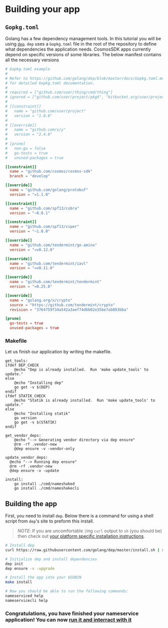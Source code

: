# Building your app

## `Gopkg.toml`

Golang has a few dependency management tools. In this tutorial you will be using [`dep`](https://golang.github.io/dep/). `dep` uses a `Gopkg.toml` file in the root of the repository to define what dependencies the application needs. CosmosSDK apps currently depend on specific versions of some libraries. The below manifest contains all the necessary versions

```toml
# Gopkg.toml example
#
# Refer to https://github.com/golang/dep/blob/master/docs/Gopkg.toml.md
# for detailed Gopkg.toml documentation.
#
# required = ["github.com/user/thing/cmd/thing"]
# ignored = ["github.com/user/project/pkgX", "bitbucket.org/user/project/pkgA/pkgY"]
#
# [[constraint]]
#   name = "github.com/user/project"
#   version = "1.0.0"
#
# [[override]]
#   name = "github.com/x/y"
#   version = "2.4.0"
#
# [prune]
#   non-go = false
#   go-tests = true
#   unused-packages = true

[[constraint]]
  name = "github.com/cosmos/cosmos-sdk"
  branch = "develop"

[[override]]
  name = "github.com/golang/protobuf"
  version = "=1.1.0"

[[constraint]]
  name = "github.com/spf13/cobra"
  version = "~0.0.1"

[[constraint]]
  name = "github.com/spf13/viper"
  version = "~1.0.0"

[[override]]
  name = "github.com/tendermint/go-amino"
  version = "=v0.12.0"

[[override]]
  name = "github.com/tendermint/iavl"
  version = "=v0.11.0"

[[override]]
  name = "github.com/tendermint/tendermint"
  version = "=0.25.0"

[[override]]
  name = "golang.org/x/crypto"
  source = "https://github.com/tendermint/crypto"
  revision = "3764759f34a542a3aef74d6b02e35be7ab893bba"

[prune]
  go-tests = true
  unused-packages = true
```

### Makefile

Let us finish our application by writing the makefile.

```
get_tools:
ifdef DEP_CHECK
    @echo "Dep is already installed.  Run 'make update_tools' to update."
else
    @echo "Installing dep"
    go get -v $(DEP)
endif
ifdef STATIK_CHECK
    @echo "Statik is already installed.  Run 'make update_tools' to update."
else
    @echo "Installing statik"
    go version
    go get -v $(STATIK)
endif

get_vendor_deps:
    @echo "--> Generating vendor directory via dep ensure"
    @rm -rf .vendor-new
    @dep ensure -v -vendor-only

update_vendor_deps:
  @echo "--> Running dep ensure"
  @rm -rf .vendor-new
  @dep ensure -v -update

install:
    go install ./cmd/nameshaked
    go install ./cmd/nameshakecli
```

## Building the app

First, you need to install `dep`. Below there is a command for using a shell script from `dep`'s site to preform this install.

> _*NOTE*_: If you are uncomfortable `|`ing `curl` output to `sh` (you should be) then check out [your platform specific installation instructions](https://golang.github.io/dep/docs/installation.html).

```bash
# Install dep
curl https://raw.githubusercontent.com/golang/dep/master/install.sh | sh

# Initialize dep and install dependencies
dep init
dep ensure -v -upgrade

# Install the app into your $GOBIN
make install

# Now you should be able to run the following commands:
nameserviced help
nameservicecli help
```

### Congratulations, you have finished your nameservice application! You can now [run it and interract with it](../README.md#running-the-live-network-and-using-the-commands)
